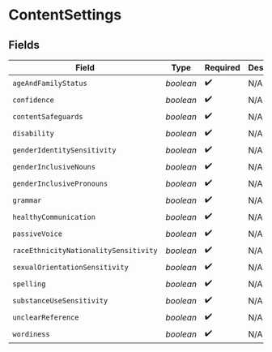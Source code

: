 # ContentSettings


## Fields

| Field                                 | Type                                  | Required                              | Description                           |
| ------------------------------------- | ------------------------------------- | ------------------------------------- | ------------------------------------- |
| `ageAndFamilyStatus`                  | *boolean*                             | :heavy_check_mark:                    | N/A                                   |
| `confidence`                          | *boolean*                             | :heavy_check_mark:                    | N/A                                   |
| `contentSafeguards`                   | *boolean*                             | :heavy_check_mark:                    | N/A                                   |
| `disability`                          | *boolean*                             | :heavy_check_mark:                    | N/A                                   |
| `genderIdentitySensitivity`           | *boolean*                             | :heavy_check_mark:                    | N/A                                   |
| `genderInclusiveNouns`                | *boolean*                             | :heavy_check_mark:                    | N/A                                   |
| `genderInclusivePronouns`             | *boolean*                             | :heavy_check_mark:                    | N/A                                   |
| `grammar`                             | *boolean*                             | :heavy_check_mark:                    | N/A                                   |
| `healthyCommunication`                | *boolean*                             | :heavy_check_mark:                    | N/A                                   |
| `passiveVoice`                        | *boolean*                             | :heavy_check_mark:                    | N/A                                   |
| `raceEthnicityNationalitySensitivity` | *boolean*                             | :heavy_check_mark:                    | N/A                                   |
| `sexualOrientationSensitivity`        | *boolean*                             | :heavy_check_mark:                    | N/A                                   |
| `spelling`                            | *boolean*                             | :heavy_check_mark:                    | N/A                                   |
| `substanceUseSensitivity`             | *boolean*                             | :heavy_check_mark:                    | N/A                                   |
| `unclearReference`                    | *boolean*                             | :heavy_check_mark:                    | N/A                                   |
| `wordiness`                           | *boolean*                             | :heavy_check_mark:                    | N/A                                   |